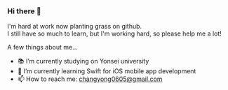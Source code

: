 ### Hi there 👋

I'm hard at work now planting grass on github.  
I still have so much to learn, but I'm working hard, so please help me a lot!

A few things about me...
<!--
**devTabasco/devTabasco** is a ✨ _special_ ✨ repository because its `README.md` (this file) appears on your GitHub profile.

Here are some ideas to get you started:

- 🔭 I’m currently working on Korea Railroad Research Institute
- 🌱 I’m currently learning Swift for iOS mobile app development
- 👯 I’m looking to collaborate on ...
- 🤔 I’m looking for help with ...
- 💬 Ask me about ...
- 📫 How to reach me: ...
- 😄 Pronouns: ...
- ⚡ Fun fact: ...
-->

- 📚 I’m currently studying on Yonsei university
- 🌱 I’m currently learning Swift for iOS mobile app development
- 📫 How to reach me: changyong0605@gmail.com
